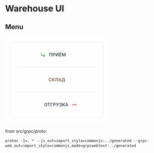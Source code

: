 # Warehouse UI

## Menu

![Menu](./public/img/menu.jpg)

from src/grpc/proto:

```
protoc -I=. * --js_out=import_style=commonjs:../generated --grpc-web_out=import_style=commonjs,mode=grpcwebtext:../generated
```

